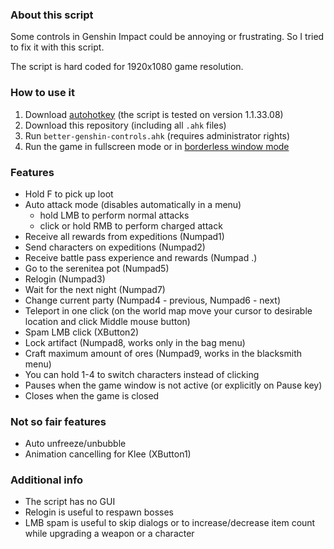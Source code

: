 ### About this script
Some controls in Genshin Impact could be annoying or frustrating. So I tried to fix it with this script.

The script is hard coded for 1920x1080 game resolution.

### How to use it
1. Download [autohotkey](https://www.autohotkey.com) (the script is tested on version 1.1.33.08)
2. Download this repository (including all `.ahk` files)
3. Run `better-genshin-controls.ahk` (requires administrator rights)
4. Run the game in fullscreen mode or in [borderless window mode](https://gaming.stackexchange.com/a/376533)

### Features
- Hold F to pick up loot
- Auto attack mode (disables automatically in a menu)
    - hold LMB to perform normal attacks
    - click or hold RMB to perform charged attack
- Receive all rewards from expeditions (Numpad1)
- Send characters on expeditions (Numpad2)
- Receive battle pass experience and rewards (Numpad .)
- Go to the serenitea pot (Numpad5)
- Relogin (Numpad3)
- Wait for the next night (Numpad7)
- Change current party (Numpad4 - previous, Numpad6 - next)
- Teleport in one click (on the world map move your cursor to desirable location and click Middle mouse button)
- Spam LMB click (XButton2) 
- Lock artifact (Numpad8, works only in the bag menu)
- Craft maximum amount of ores (Numpad9, works in the blacksmith menu)
- You can hold 1-4 to switch characters instead of clicking  
- Pauses when the game window is not active (or explicitly on Pause key)
- Closes when the game is closed

### Not so fair features
- Auto unfreeze/unbubble
- Animation cancelling for Klee (XButton1)

### Additional info
- The script has no GUI
- Relogin is useful to respawn bosses
- LMB spam is useful to skip dialogs or to increase/decrease item count while upgrading a weapon or a character
